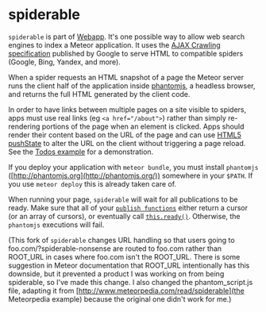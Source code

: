 # spiderable

`spiderable` is part of [Webapp](https://www.meteor.com/webapp). It's
one possible way to allow web search engines to index a Meteor
application. It uses the [AJAX Crawling
specification](https://developers.google.com/webmasters/ajax-crawling/)
published by Google to serve HTML to compatible spiders (Google, Bing,
Yandex, and more).

When a spider requests an HTML snapshot of a page the Meteor server runs the
client half of the application inside [phantomjs](http://phantomjs.org/), a
headless browser, and returns the full HTML generated by the client code.

In order to have links between multiple pages on a site visible to spiders, apps
must use real links (eg `<a href="/about">`) rather than simply re-rendering
portions of the page when an element is clicked. Apps should render their
content based on the URL of the page and can use [HTML5
pushState](https://developer.mozilla.org/en-US/docs/DOM/Manipulating_the_browser_history)
to alter the URL on the client without triggering a page reload. See the [Todos
example](http://meteor.com/examples/todos) for a demonstration.

If you deploy your application with `meteor bundle`, you must install
`phantomjs` ([http://phantomjs.org](http://phantomjs.org/)) somewhere in your
`$PATH`. If you use `meteor deploy` this is already taken care of.

When running your page, `spiderable` will wait for all publications
to be ready. Make sure that all of your [`publish functions`](#meteor_publish)
either return a cursor (or an array of cursors), or eventually call
[`this.ready()`](#publish_ready). Otherwise, the `phantomjs` executions
will fail.

(This fork of `spiderable` changes URL handling so that users going to 
foo.com/?spiderable-nonsense are routed to foo.com rather than ROOT_URL 
in cases where foo.com isn't the ROOT_URL. There is some suggestion in 
Meteor documentation that ROOT_URL intentionally has this downside, but
it prevented a product I was working on from being spiderable, so I've
made this change. I also changed the phantom_script.js file, adapting it 
from [http://www.meteorpedia.com/read/spiderable](the Meteorpedia example)
because the original one didn't work for me.)
